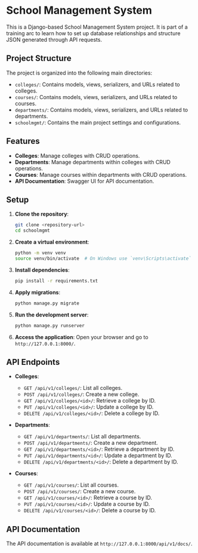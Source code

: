 # School Management System

This is a Django-based School Management System project. It is part of a training arc to learn how to set up database relationships and structure JSON generated through API requests.

## Project Structure

The project is organized into the following main directories:

- `colleges/`: Contains models, views, serializers, and URLs related to colleges.
- `courses/`: Contains models, views, serializers, and URLs related to courses.
- `departments/`: Contains models, views, serializers, and URLs related to departments.
- `schoolmgmt/`: Contains the main project settings and configurations.

## Features

- **Colleges**: Manage colleges with CRUD operations.
- **Departments**: Manage departments within colleges with CRUD operations.
- **Courses**: Manage courses within departments with CRUD operations.
- **API Documentation**: Swagger UI for API documentation.

## Setup

1. **Clone the repository**:
    ```sh
    git clone <repository-url>
    cd schoolmgmt
    ```

2. **Create a virtual environment**:
    ```sh
    python -m venv venv
    source venv/bin/activate  # On Windows use `venv\Scripts\activate`
    ```

3. **Install dependencies**:
    ```sh
    pip install -r requirements.txt
    ```

4. **Apply migrations**:
    ```sh
    python manage.py migrate
    ```

5. **Run the development server**:
    ```sh
    python manage.py runserver
    ```

6. **Access the application**:
    Open your browser and go to `http://127.0.0.1:8000/`.

## API Endpoints

- **Colleges**:
    - `GET /api/v1/colleges/`: List all colleges.
    - `POST /api/v1/colleges/`: Create a new college.
    - `GET /api/v1/colleges/<id>/`: Retrieve a college by ID.
    - `PUT /api/v1/colleges/<id>/`: Update a college by ID.
    - `DELETE /api/v1/colleges/<id>/`: Delete a college by ID.

- **Departments**:
    - `GET /api/v1/departments/`: List all departments.
    - `POST /api/v1/departments/`: Create a new department.
    - `GET /api/v1/departments/<id>/`: Retrieve a department by ID.
    - `PUT /api/v1/departments/<id>/`: Update a department by ID.
    - `DELETE /api/v1/departments/<id>/`: Delete a department by ID.

- **Courses**:
    - `GET /api/v1/courses/`: List all courses.
    - `POST /api/v1/courses/`: Create a new course.
    - `GET /api/v1/courses/<id>/`: Retrieve a course by ID.
    - `PUT /api/v1/courses/<id>/`: Update a course by ID.
    - `DELETE /api/v1/courses/<id>/`: Delete a course by ID.

## API Documentation

The API documentation is available at `http://127.0.0.1:8000/api/v1/docs/`.
